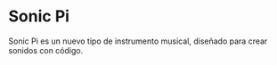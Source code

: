 # Sonic Pi

Sonic Pi es un nuevo tipo de instrumento musical, diseñado para crear sonidos con código.
